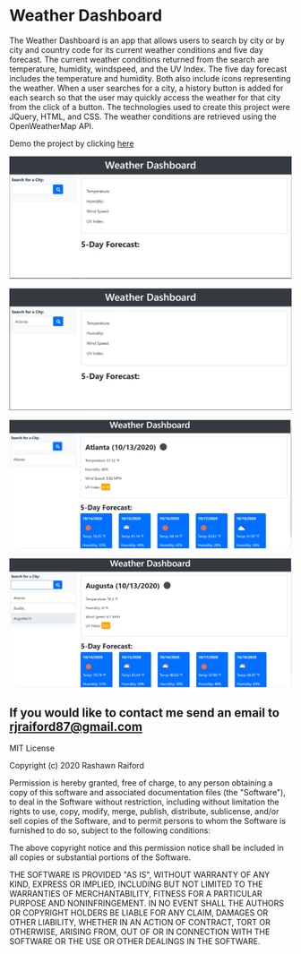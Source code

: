 # Weather Dashboard

The Weather Dashboard is an app that allows users to search by city or by city and country code for its current weather conditions and five day forecast. The current weather conditions returned from the search are temperature, humidity, windspeed, and the UV Index. The five day forecast includes the temperature and humidity. Both also include icons representing the weather. When a user searches for a city, a history button is added for each search so that the user may quickly access the weather for that city from the click of a button. The technologies used to create this project were JQuery, HTML, and CSS. The weather conditions are retrieved using the OpenWeatherMap API.

Demo the project by clicking [here](https://raiford2530.github.io/weather-dashboard/)

![Screenshot #1](/screenshot1.PNG)

![Screenshot #2](/screenshot2.PNG)

![Screenshot #3](/screenshot3.PNG)

![Screenshot #4](/screenshot4.PNG)


If you would like to contact me send an email to [rjraiford87@gmail.com](mailto:rjraiford87@gmail.com)
---------------------------------------------------------------------------------------------------------------------------------------------------------

MIT License

Copyright (c) 2020 Rashawn Raiford

Permission is hereby granted, free of charge, to any person obtaining a copy
of this software and associated documentation files (the "Software"), to deal
in the Software without restriction, including without limitation the rights
to use, copy, modify, merge, publish, distribute, sublicense, and/or sell
copies of the Software, and to permit persons to whom the Software is
furnished to do so, subject to the following conditions:

The above copyright notice and this permission notice shall be included in all
copies or substantial portions of the Software.

THE SOFTWARE IS PROVIDED "AS IS", WITHOUT WARRANTY OF ANY KIND, EXPRESS OR
IMPLIED, INCLUDING BUT NOT LIMITED TO THE WARRANTIES OF MERCHANTABILITY,
FITNESS FOR A PARTICULAR PURPOSE AND NONINFRINGEMENT. IN NO EVENT SHALL THE
AUTHORS OR COPYRIGHT HOLDERS BE LIABLE FOR ANY CLAIM, DAMAGES OR OTHER
LIABILITY, WHETHER IN AN ACTION OF CONTRACT, TORT OR OTHERWISE, ARISING FROM,
OUT OF OR IN CONNECTION WITH THE SOFTWARE OR THE USE OR OTHER DEALINGS IN THE
SOFTWARE.